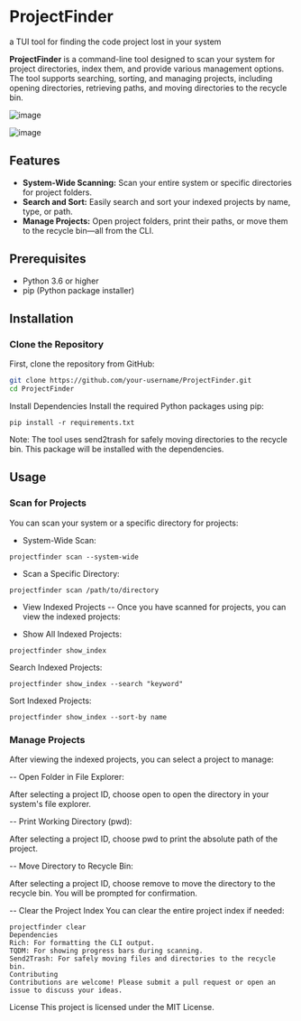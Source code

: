 


# ProjectFinder
a TUI tool for finding the code project lost in your system

**ProjectFinder** is a command-line tool designed to scan your system for project directories, index them, and provide various management options. The tool supports searching, sorting, and managing projects, including opening directories, retrieving paths, and moving directories to the recycle bin.

![image](https://github.com/user-attachments/assets/7287b0d8-49b4-4d2d-8dd2-94b634144b08)

![image](https://github.com/user-attachments/assets/971be65a-7cac-4fc4-8659-5bc4ddd19bf0)

## Features

- **System-Wide Scanning:** Scan your entire system or specific directories for project folders.
- **Search and Sort:** Easily search and sort your indexed projects by name, type, or path.
- **Manage Projects:** Open project folders, print their paths, or move them to the recycle bin—all from the CLI.

## Prerequisites

- Python 3.6 or higher
- pip (Python package installer)

## Installation

### Clone the Repository

First, clone the repository from GitHub:

```bash
git clone https://github.com/your-username/ProjectFinder.git
cd ProjectFinder
```

Install Dependencies
Install the required Python packages using pip:

```
pip install -r requirements.txt
```
Note: The tool uses send2trash for safely moving directories to the recycle bin. This package will be installed with the dependencies.


## Usage
### Scan for Projects
You can scan your system or a specific directory for projects:

- System-Wide Scan:
```
projectfinder scan --system-wide

```
- Scan a Specific Directory:
```
projectfinder scan /path/to/directory
```

- View Indexed Projects
-- Once you have scanned for projects, you can view the indexed projects:


- Show All Indexed Projects:

```
projectfinder show_index
```
Search Indexed Projects:
```
projectfinder show_index --search "keyword"
```

Sort Indexed Projects:

```
projectfinder show_index --sort-by name
```

### Manage Projects
After viewing the indexed projects, you can select a project to manage:

-- Open Folder in File Explorer:

After selecting a project ID, choose open to open the directory in your system's file explorer.

-- Print Working Directory (pwd):

After selecting a project ID, choose pwd to print the absolute path of the project.

-- Move Directory to Recycle Bin:

After selecting a project ID, choose remove to move the directory to the recycle bin. You will be prompted for confirmation.

-- Clear the Project Index
You can clear the entire project index if needed:

```
projectfinder clear
Dependencies
Rich: For formatting the CLI output.
TQDM: For showing progress bars during scanning.
Send2Trash: For safely moving files and directories to the recycle bin.
Contributing
Contributions are welcome! Please submit a pull request or open an issue to discuss your ideas.
```

License
This project is licensed under the MIT License.
